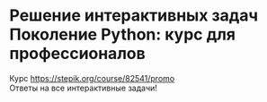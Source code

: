 # Решение интерактивных задач Поколение Python: курс для профессионалов
Курс https://stepik.org/course/82541/promo<br>
Ответы на все интерактивные задачи!
